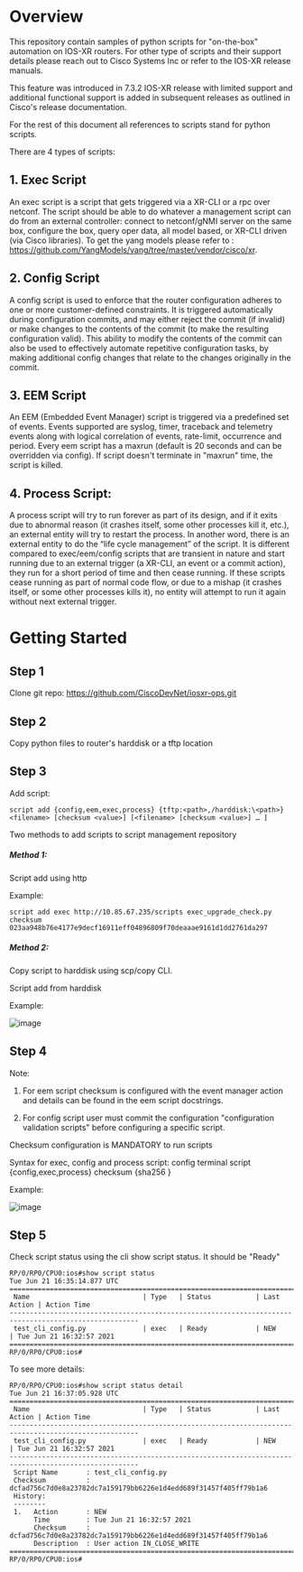 <!--
  Copyright (c) 2021 by Cisco Systems, Inc.
  All rights reserved.
-->
# Overview

This repository contain samples of python scripts for "on-the-box" automation on IOS-XR routers. For other type of scripts and their support details please reach out to Cisco Systems Inc or refer to the IOS-XR release manuals. 

This feature was introduced in 7.3.2 IOS-XR release with limited support and additional functional support is added in subsequent releases as outlined in Cisco's release documentation.

For the rest of this document all references to scripts stand for python scripts. 

There are 4 types of scripts:

## 1. Exec Script ##

An exec script is a script that gets triggered via a XR-CLI or a rpc over netconf. The script should be able to do whatever a management script can do from an external controller: connect to netconf/gNMI server on the same box, configure the box, query oper data, all model based, or XR-CLI driven (via Cisco libraries). To get the yang models please refer to : https://github.com/YangModels/yang/tree/master/vendor/cisco/xr.

## 2. Config Script ##

A config script is used to enforce that the router configuration adheres to one or more customer-defined constraints. It is triggered automatically during configuration commits, and may either reject the commit (if invalid) or make changes to the contents of the commit (to make the resulting configuration valid). This ability to modify the contents of the commit can also be used to effectively automate repetitive configuration tasks, by making additional config changes that relate to the changes originally in the commit.

## 3. EEM Script ##

An EEM (Embedded Event Manager) script is triggered via a predefined set of events. Events supported are syslog, timer, traceback and telemetry events along with logical correlation of events, rate-limit, occurrence and period. Every eem script has a maxrun (default is 20 seconds and can be overridden via config). If script doesn't terminate in "maxrun" time, the script is killed.

## 4. Process Script: ##

A process script will try to run forever as part of its design, and if it exits due to abnormal reason (it crashes itself, some other processes kill it, etc.), an external entity will try to restart the process. In another word, there is an external entity to do the “life cycle management” of the script. It is different compared to exec/eem/config scripts that are transient in nature and start running due to an external trigger (a XR-CLI, an event or a commit action), they run for a short period of time and then cease running. If these scripts cease running as part of normal code flow, or due to a mishap (it crashes itself, or some other processes kills it), no entity will attempt to run it again without next external trigger.


# Getting Started

## Step 1 ##

Clone git repo: https://github.com/CiscoDevNet/iosxr-ops.git

## Step 2 ## 

Copy python files to router's harddisk or a tftp location

## Step 3 ##

Add script:

```
script add {config,eem,exec,process} {tftp:<path>,/harddisk:\<path>} <filename> [checksum <value>] [<filename> [checksum <value>] … ]
```

Two methods to add scripts to script management repository
  
##### Method 1: #####
  
Script add using http 
  
Example:
  
	script add exec http://10.85.67.235/scripts exec_upgrade_check.py checksum 023aa948b76e4177e9decf16911eff04896809f70deaaae9161d1dd2761da297
  
##### Method 2:  #####
  
Copy script to harddisk using scp/copy CLI.
  
Script add from harddisk
  
Example:
  
![image](https://user-images.githubusercontent.com/32883901/120832424-4317e280-c526-11eb-8b24-37db160e2879.png)

## Step 4 ##

Note: 

1. For eem script checksum is configured with the event manager action and details can be found in the eem script docstrings.

2. For config script user must commit the configuration "configuration validation scripts" before configuring a specific script. 

Checksum configuration is MANDATORY to run scripts
  
Syntax for exec, config and process script:
	config terminal
 		script {config,exec,process} <filename> checksum {sha256 <value>}
  
Example:
	
![image](https://user-images.githubusercontent.com/32883901/120832696-8eca8c00-c526-11eb-96e3-2704a20f7265.png)

## Step 5 ##

Check script status using the cli show script status. It should be "Ready"

```
RP/0/RP0/CPU0:ios#show script status 
Tue Jun 21 16:35:14.877 UTC
======================================================================================================
 Name                            | Type   | Status           | Last Action | Action Time               
------------------------------------------------------------------------------------------------------
 test_cli_config.py              | exec   | Ready            | NEW         | Tue Jun 21 16:32:57 2021  
======================================================================================================
RP/0/RP0/CPU0:ios#
```

To see more details:

```
RP/0/RP0/CPU0:ios#show script status detail 
Tue Jun 21 16:37:05.928 UTC
======================================================================================================
 Name                            | Type   | Status           | Last Action | Action Time               
------------------------------------------------------------------------------------------------------
 test_cli_config.py              | exec   | Ready            | NEW         | Tue Jun 21 16:32:57 2021  
------------------------------------------------------------------------------------------------------
 Script Name       : test_cli_config.py
 Checksum          : dcfad756c7d0e8a23782dc7a159179bb6226e1d4edd689f31457f405ff79b1a6
 History:
 --------
 1.   Action       : NEW
      Time         : Tue Jun 21 16:32:57 2021
      Checksum     : dcfad756c7d0e8a23782dc7a159179bb6226e1d4edd689f31457f405ff79b1a6
      Description  : User action IN_CLOSE_WRITE
======================================================================================================
RP/0/RP0/CPU0:ios#
```





